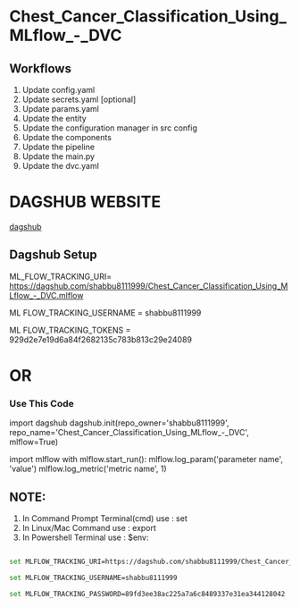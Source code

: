 # Chest_Cancer_Classification_Using_MLflow_-_DVC


## Workflows 

1. Update config.yaml
2. Update secrets.yaml [optional]
3. Update params.yaml
4. Update the entity
5. Update the configuration manager in src config
6. Update the components
7. Update the pipeline
8. Update the main.py
9. Update the dvc.yaml


# DAGSHUB WEBSITE

[dagshub](https://dagshub.com/)


## Dagshub Setup

ML_FLOW_TRACKING_URI= https://dagshub.com/shabbu8111999/Chest_Cancer_Classification_Using_MLflow_-_DVC.mlflow

ML FLOW_TRACKING_USERNAME = shabbu8111999

ML FLOW_TRACKING_TOKENS = 929d2e7e19d6a84f2682135c783b813c29e24089

#            OR
### Use This Code

import dagshub
dagshub.init(repo_owner='shabbu8111999', repo_name='Chest_Cancer_Classification_Using_MLflow_-_DVC', mlflow=True)

import mlflow
with mlflow.start_run():
  mlflow.log_param('parameter name', 'value')
  mlflow.log_metric('metric name', 1)


## NOTE:
1. In Command Prompt Terminal(cmd) use : set 
2. In Linux/Mac Command use : export
3. In Powershell Terminal use : $env:


```bash

set MLFLOW_TRACKING_URI=https://dagshub.com/shabbu8111999/Chest_Cancer_Classification_Using_MLflow_-_DVC.mlflow

set MLFLOW_TRACKING_USERNAME=shabbu8111999

set MLFLOW_TRACKING_PASSWORD=89fd3ee38ac225a7a6c8489337e31ea344128042

```